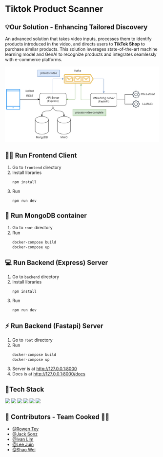 # Tiktok Product Scanner

## 💡Our Solution - Enhancing Tailored Discovery

<p>An advanced solution that takes video inputs, processes them to identify products introduced in the video, and directs users to <b>TikTok Shop</b> to purchase similar products. This solution leverages state-of-the-art machine learning model and GenAI to recognize products and integrates seamlessly with e-commerce platforms.</p>

![architecture.png](frontend\public\architecture.png)

## 🧑‍💻 Run Frontend Client

1. Go to `frontend` directory
2. Install libraries
   ```
   npm install
   ```
3. Run
   ```
   npm run dev
   ```

## 📁 Run MongoDB container

1. Go to `root` directory
2. Run
   ```
   docker-compose build
   docker-compose up
   ```

## 💻 Run Backend (Express) Server

1. Go to `backend` directory
2. Install libraries
   ```
   npm install
   ```
3. Run
   ```
   npm run dev
   ```

## ⚡ Run Backend (Fastapi) Server

1. Go to `root` directory
2. Run
   ```
   docker-compose build
   docker-compose up
   ```
3. Server is at http://127.0.0.1:8000
4. Docs is at http://127.0.0.1:8000/docs

## 🔨Tech Stack

<p>
<img src="https://img.shields.io/badge/Python-3776AB?style=for-the-badge&logo=python&logoColor=white">
  <img src="https://img.shields.io/badge/React-20232A?style=for-the-badge&logo=react&logoColor=61DAFB" >
  <img src="https://img.shields.io/badge/Tailwind_CSS-38B2AC?style=for-the-badge&logo=tailwind-css&logoColor=white">
  <img src="https://img.shields.io/badge/Node.js-43853D?style=for-the-badge&logo=node.js&logoColor=white" >
  <img src="https://img.shields.io/badge/Express.js-404D59?style=for-the-badge" >
  <img src="https://img.shields.io/badge/MongoDB-4EA94B?style=for-the-badge&logo=mongodb&logoColor=white" >
</p>

## 🧠 Contributors - Team Cooked 🧑‍🍳

- [@Rowen Tey](https://github.com/RowenTey)
- [@Jack Sonz](https://github.com/DrC0ns0le)
- [@Ivan Lim](https://github.com/limivann)
- [@Lee Juin](https://github.com/Neo-Zenith)
- [@Shao Wei](https://github.com/shaowei0925)
